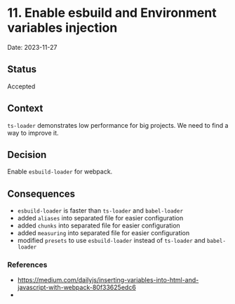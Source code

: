 # 11. Enable esbuild and Environment variables injection

Date: 2023-11-27

## Status

Accepted

## Context

`ts-loader` demonstrates low performance for big projects. We need to find a way to improve it.

## Decision

Enable `esbuild-loader` for webpack.

## Consequences

- `esbuild-loader` is faster than `ts-loader` and `babel-loader`
- added `aliases` into separated file for easier configuration
- added `chunks` into separated file for easier configuration
- added `measuring` into separated file for easier configuration
- modified `presets` to use `esbuild-loader` instead of `ts-loader` and `babel-loader`

### References

- https://medium.com/dailyjs/inserting-variables-into-html-and-javascript-with-webpack-80f33625edc6
-
